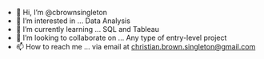 - 👋 Hi, I’m @cbrownsingleton
- 👀 I’m interested in ... Data Analysis
- 🌱 I’m currently learning ... SQL and Tableau 
- 💞️ I’m looking to collaborate on ... Any type of entry-level project
- 📫 How to reach me ... via email at christian.brown.singleton@gmail.com

<!---
cbrownsingleton/cbrownsingleton is a ✨ special ✨ repository because its `README.md` (this file) appears on your GitHub profile.
You can click the Preview link to take a look at your changes.
--->

